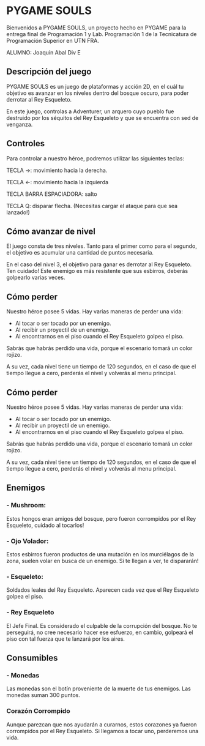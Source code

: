 
# PYGAME SOULS

Bienvenidos a PYGAME SOULS, un proyecto hecho en PYGAME para la entrega final de Programación 1 y Lab. Programación 1 de la Tecnicatura de Programación Superior en UTN FRA.

ALUMNO:
Joaquín Abal
Div E




## Descripción del juego

PYGAME SOULS es un juego de plataformas y acción 2D, en el cuál tu objetivo es avanzar en los niveles dentro del bosque oscuro, para poder derrotar al Rey Esqueleto.

En este juego, controlas a Adventurer, un arquero cuyo pueblo fue destruido por los séquitos del Rey Esqueleto y que se encuentra con sed de venganza.
## Controles
Para controlar a nuestro héroe, podremos utilizar las siguientes teclas:

TECLA →: movimiento hacia la derecha.

TECLA ←: movimiento hacia la izquierda

TECLA BARRA ESPACIADORA: salto

TECLA Q: disparar flecha. (Necesitas cargar el ataque para que sea lanzado!)
## Cómo avanzar de nivel
El juego consta de tres niveles.
Tanto para el primer como para el segundo, el objetivo es acumular una cantidad de puntos necesaria.

En el caso del nivel 3, el objetivo para ganar es derrotar al Rey Esqueleto. Ten cuidado! Este enemigo es más resistente que sus esbirros, deberás golpearlo varias veces.
## Cómo perder
Nuestro héroe posee 5 vidas. Hay varias maneras de perder una vida:

- Al tocar o ser tocado por un enemigo.
- Al recibir un proyectil de un enemigo.
- Al encontrarnos en el piso cuando el Rey Esqueleto golpea el piso.

Sabrás que habrás perdido una vida, porque el escenario tomará un color rojizo.

A su vez, cada nivel tiene un tiempo de 120 segundos, en el caso de que el tiempo llegue a cero, perderás el nivel y volverás al menu principal.
## Cómo perder
Nuestro héroe posee 5 vidas. Hay varias maneras de perder una vida:

- Al tocar o ser tocado por un enemigo.
- Al recibir un proyectil de un enemigo.
- Al encontrarnos en el piso cuando el Rey Esqueleto golpea el piso.

Sabrás que habrás perdido una vida, porque el escenario tomará un color rojizo.

A su vez, cada nivel tiene un tiempo de 120 segundos, en el caso de que el tiempo llegue a cero, perderás el nivel y volverás al menu principal.
## Enemigos

### - Mushroom:
Estos hongos eran amigos del bosque, pero fueron corrompidos por el Rey Esqueleto, cuidado al tocarlos!

### - Ojo Volador:
Estos esbirros fueron productos de una mutación en los murciélagos de la zona, suelen volar en busca de un enemigo. Si te llegan a ver, te dispararán!

### - Esqueleto:
Soldados leales del Rey Esqueleto. Aparecen cada vez que el Rey Esqueleto golpea el piso.

### - Rey Esqueleto
El Jefe Final. Es considerado el culpable de la corrupción del bosque. No te perseguirá, no cree necesario hacer ese esfuerzo, en cambio, golpeará el piso con tal fuerza que te lanzará por los aires. 
## Consumibles
### - Monedas
Las monedas son el botín proveniente de la muerte de tus enemigos. Las monedas suman 300 puntos.

### Corazón Corrompido
Aunque parezcan que nos ayudarán a curarnos, estos corazones ya fueron corrompidos por el Rey Esqueleto. Si llegamos a tocar uno, perderemos una vida.